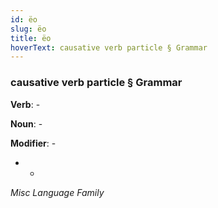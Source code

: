 ```yaml
---
id: ëo
slug: ëo
title: ëo
hoverText: causative verb particle § Grammar
---
```


### causative verb particle § Grammar

**Verb**: -

**Noun**: -

**Modifier**: -

- -

*Misc Language Family*